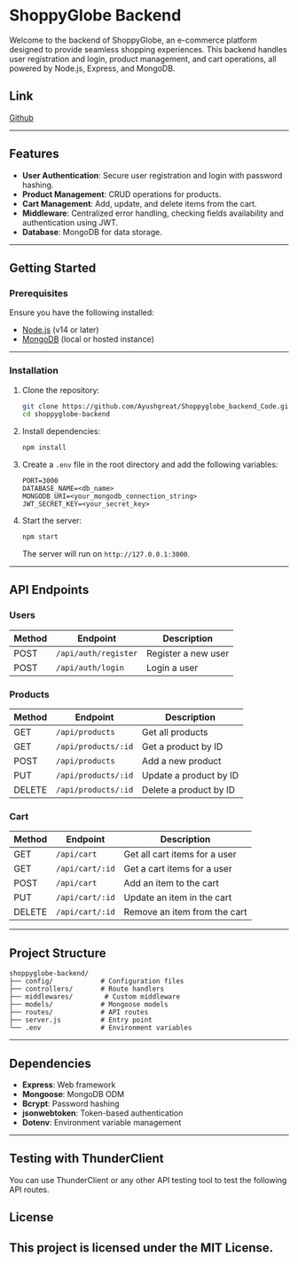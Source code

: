 # ShoppyGlobe Backend

Welcome to the backend of ShoppyGlobe, an e-commerce platform designed to provide seamless shopping experiences. This backend handles user registration and login, product management, and cart operations, all powered by Node.js, Express, and MongoDB.

## Link

[Github](https://github.com/Ayushgreat/Shoppyglobe_backend_Code.git)

---

## Features

- **User Authentication**: Secure user registration and login with password hashing.
- **Product Management**: CRUD operations for products.
- **Cart Management**: Add, update, and delete items from the cart.
- **Middleware**: Centralized error handling, checking fields availability and authentication using JWT.
- **Database**: MongoDB for data storage.

---

## Getting Started

### Prerequisites

Ensure you have the following installed:

- [Node.js](https://nodejs.org/) (v14 or later)
- [MongoDB](https://www.mongodb.com/try/download/community) (local or hosted instance)

---

### Installation

1. Clone the repository:

   ```bash
   git clone https://github.com/Ayushgreat/Shoppyglobe_backend_Code.git
   cd shoppyglobe-backend
   ```

2. Install dependencies:

   ```bash
   npm install
   ```

3. Create a `.env` file in the root directory and add the following variables:

   ```env
   PORT=3000
   DATABASE_NAME=<db_name>
   MONGODB_URI=<your_mongodb_connection_string>
   JWT_SECRET_KEY=<your_secret_key>
   ```

4. Start the server:
   ```bash
   npm start
   ```
   The server will run on `http://127.0.0.1:3000`.

---

## API Endpoints

### Users

| Method | Endpoint          | Description         |
| ------ | ----------------- | ------------------- |
| POST   | `/api/auth/register` | Register a new user |
| POST   | `/api/auth/login`    | Login a user        |

### Products

| Method | Endpoint        | Description            |
| ------ | --------------- | ---------------------- |
| GET    | `/api/products`     | Get all products       |
| GET    | `/api/products/:id` | Get a product by ID    |
| POST   | `/api/products`     | Add a new product      |
| PUT    | `/api/products/:id` | Update a product by ID |
| DELETE | `/api/products/:id` | Delete a product by ID |

### Cart

| Method     | Endpoint          | Description                               |
| ---------- | ----------------- | ----------------------------------------- |
| GET        | `/api/cart`       | Get all cart items for a user             |
| GET        | `/api/cart/:id` | Get a cart items for a user               |
| POST       | `/api/cart`           | Add an item to the cart                   |
| PUT        | `/api/cart/:id` | Update an item in the cart                |
| DELETE     | `/api/cart/:id`       | Remove an item from the cart              |

---

## Project Structure

```plaintext
shoppyglobe-backend/
├── config/            # Configuration files
├── controllers/       # Route handlers
├── middlewares/        # Custom middleware
├── models/            # Mongoose models
├── routes/            # API routes
├── server.js          # Entry point
└── .env               # Environment variables
```

---

## Dependencies

- **Express**: Web framework
- **Mongoose**: MongoDB ODM
- **Bcrypt**: Password hashing
- **jsonwebtoken**: Token-based authentication
- **Dotenv**: Environment variable management

---

## Testing with ThunderClient
You can use ThunderClient or any other API testing tool to test the following API routes.

## License

This project is licensed under the MIT License.
---
